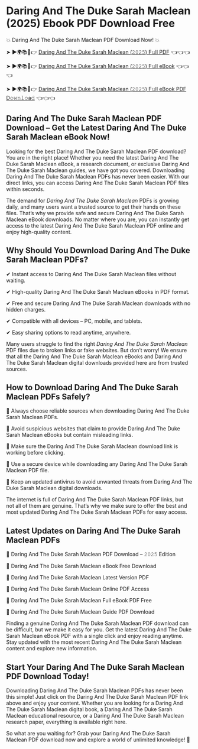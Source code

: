 # Daring And The Duke Sarah Maclean (2025) Ebook PDF Download Free

💥 Daring And The Duke Sarah Maclean PDF Download Now! 💥

➤ ►🌍📚📱👉 [Daring And The Duke Sarah Maclean (𝟸𝟶𝟸𝟻) F𝚞ll PDF](https://getpdf.xyz/daring-and-the-duke-sarah-maclean) 👈👈👈


➤ ►🌍📚📱👉 [Daring And The Duke Sarah Maclean (𝟸𝟶𝟸𝟻) F𝚞ll eBook](https://getpdf.xyz/daring-and-the-duke-sarah-maclean) 👈👈👈


➤ ►🌍📚📱👉 [Daring And The Duke Sarah Maclean (𝟸𝟶𝟸𝟻) F𝚞ll eBook PDF D𝚘𝚠𝚗𝚕𝚘a𝚍](https://getpdf.xyz/daring-and-the-duke-sarah-maclean) 👈👈👈


## Daring And The Duke Sarah Maclean PDF Download – Get the Latest Daring And The Duke Sarah Maclean eBook Now!

Looking for the best Daring And The Duke Sarah Maclean PDF download? You are in the right place! Whether you need the latest Daring And The Duke Sarah Maclean eBook, a research document, or exclusive Daring And The Duke Sarah Maclean guides, we have got you covered. Downloading Daring And The Duke Sarah Maclean PDFs has never been easier. With our direct links, you can access Daring And The Duke Sarah Maclean PDF files within seconds.

The demand for *Daring And The Duke Sarah Maclean* PDFs is growing daily, and many users want a trusted source to get their hands on these files. That’s why we provide safe and secure Daring And The Duke Sarah Maclean eBook downloads. No matter where you are, you can instantly get access to the latest Daring And The Duke Sarah Maclean PDF online and enjoy high-quality content.

## Why Should You Download Daring And The Duke Sarah Maclean PDFs?

✔ Instant access to Daring And The Duke Sarah Maclean files without waiting.

✔ High-quality Daring And The Duke Sarah Maclean eBooks in PDF format.

✔ Free and secure Daring And The Duke Sarah Maclean downloads with no hidden charges.

✔ Compatible with all devices – PC, mobile, and tablets.

✔ Easy sharing options to read anytime, anywhere.

Many users struggle to find the right *Daring And The Duke Sarah Maclean* PDF files due to broken links or fake websites. But don’t worry! We ensure that all the Daring And The Duke Sarah Maclean eBooks and Daring And The Duke Sarah Maclean digital downloads provided here are from trusted sources.

## How to Download Daring And The Duke Sarah Maclean PDFs Safely?

📌 Always choose reliable sources when downloading Daring And The Duke Sarah Maclean PDFs.

📌 Avoid suspicious websites that claim to provide Daring And The Duke Sarah Maclean eBooks but contain misleading links.

📌 Make sure the Daring And The Duke Sarah Maclean download link is working before clicking.

📌 Use a secure device while downloading any Daring And The Duke Sarah Maclean PDF file.

📌 Keep an updated antivirus to avoid unwanted threats from Daring And The Duke Sarah Maclean digital downloads.

The internet is full of Daring And The Duke Sarah Maclean PDF links, but not all of them are genuine. That’s why we make sure to offer the best and most updated Daring And The Duke Sarah Maclean PDFs for easy access.

## Latest Updates on Daring And The Duke Sarah Maclean PDFs

🔹 Daring And The Duke Sarah Maclean PDF Download – 𝟸𝟶𝟸𝟻 Edition

🔹 Daring And The Duke Sarah Maclean eBook Free Download

🔹 Daring And The Duke Sarah Maclean Latest Version PDF

🔹 Daring And The Duke Sarah Maclean Online PDF Access

🔹 Daring And The Duke Sarah Maclean Full eBook PDF Free

🔹 Daring And The Duke Sarah Maclean Guide PDF Download

Finding a genuine Daring And The Duke Sarah Maclean PDF download can be difficult, but we make it easy for you. Get the latest Daring And The Duke Sarah Maclean eBook PDF with a single click and enjoy reading anytime. Stay updated with the most recent Daring And The Duke Sarah Maclean content and explore new information.

## Start Your Daring And The Duke Sarah Maclean PDF Download Today!

Downloading Daring And The Duke Sarah Maclean PDFs has never been this simple! Just click on the Daring And The Duke Sarah Maclean PDF link above and enjoy your content. Whether you are looking for a Daring And The Duke Sarah Maclean digital book, a Daring And The Duke Sarah Maclean educational resource, or a Daring And The Duke Sarah Maclean research paper, everything is available right here.

So what are you waiting for? Grab your Daring And The Duke Sarah Maclean PDF download now and explore a world of unlimited knowledge! 🚀